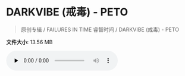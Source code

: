 # DARKVIBE (戒毒) - PETO

> 原创专辑 / FAILURES IN TIME 睿智时间 / DARKVIBE (戒毒) - PETO

**文件大小**: 13.56 MB

<audio preload="none" controls><source src="https://file.hsyhx.top/video/原创专辑/FAILURES IN TIME 睿智时间/DARKVIBE (戒毒) - PETO.flac" type="audio/mpeg">🤔 您的浏览器不支持此音频格式</audio>